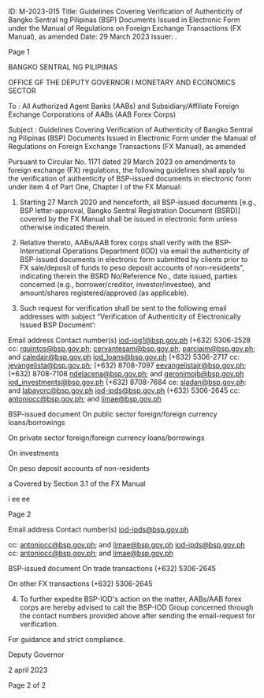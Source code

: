 ID: M-2023-015
Title: Guidelines Covering Verification of Authenticity of Bangko Sentral ng Pilipinas (BSP) Documents Issued in Electronic Form under the Manual of Regulations on Foreign Exchange Transactions (FX Manual), as amended
Date: 29 March 2023
Issuer: .

Page 1

BANGKO SENTRAL NG PILIPINAS

OFFICE GF THE DEPUTY GOVERNOR I MONETARY AND ECONOMICS SECTOR

To : All Authorized Agent Banks (AABs) and Subsidiary/Affiliate Foreign Exchange Corporations of AABs (AAB Forex Corps)

Subject : Guidelines Covering Verification of Authenticity of Bangko Sentral ng Pilipinas (BSP) Documents Issued in Electronic Form under the Manual of Regulations on Foreign Exchange Transactions (FX Manual), as amended

Pursuant to Circular No. 1171 dated 29 March 2023 on amendments to foreign exchange (FX) regulations, the following guidelines shall apply to the verification of authenticity of BSP-issued documents in electronic form under item 4 of Part One, Chapter I of the FX Manual:

1. Starting 27 March 2020 and henceforth, all BSP-issued documents [e.g., BSP letter-approval, Bangko Sentral Registration Document (BSRD)] covered by the FX Manual shall be issued in electronic form unless otherwise indicated therein.

2. Relative thereto, AABs/AAB forex corps shall verify with the BSP-International Operations Department (IOD) via email the authenticity of BSP-issued documents in electronic form submitted by clients prior to FX sale/deposit of funds to peso deposit accounts of non-residents”, indicating therein the BSRD No/Reference No., date issued, parties concerned (e.g., borrower/creditor, investor/investee), and amount/shares registered/approved (as applicable).

3. Such request for verification shall be sent to the following email addresses with subject “Verification of Authenticity of Electronically Issued BSP Document’:

Email address Contact number(s) iod-iog1@bsp.gov.ph (+632) 5306-2528 cc: rquintos@bsp.gov.ph; cervantesam@bsp.gov.ph; parciajm@bsp.gov.ph; and caledajr@bsp.gov.ph iod_loans@bsp.gov.ph (+632) 5306-2717 cc: jevangelista@bsp.gov.ph; (+632) 8708-7097 eevangelistajr@bsp.gov.ph; (+632) 8708-7108 ndelacena@bsp.gov.ph; and geronimojb@bsp.gov.ph iod_investments@bsp.gov.ph (+632) 8708-7684 ce: sladan@bsp.gov.ph: and labayorc@bsp.gov.ph iod-ipds@bsp.gov.ph (+632) 5306-2645 cc: antoniocc@bsp.gov.ph; and limae@bsp.gov.ph

BSP-issued document On public sector foreign/foreign currency loans/borrowings

On private sector foreign/foreign currency loans/borrowings

On investments

On peso deposit accounts of non-residents

a Covered by Section 3.1 of the FX Manual

i ee ee

Page 2

Email address Contact number(s) iod-ipds@bsp.gov.ph

cc: antoniocc@bsp.gov.ph; and limae@bsp.gov.ph iod-ipds@bsp.gov.ph cc: antoniocc@bsp.gov.ph; and limae@bsp.gov.ph

BSP-issued document On trade transactions (+632) 5306-2645

On other FX transactions (+632) 5306-2645

4. To further expedite BSP-IOD's action on the matter, AABs/AAB forex corps are hereby advised to call the BSP-IOD Group concerned through the contact numbers provided above after sending the email-request for verification.

For guidance and strict compliance.

Deputy Governor

2 april 2023

Page 2 of 2